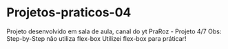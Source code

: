 # Projetos-praticos-04
Projeto desenvolvido em sala de aula, canal do yt PraRoz - Projeto 4/7 
Obs: Step-by-Step não utiliza flex-box 
Utilizei flex-box para práticar!
